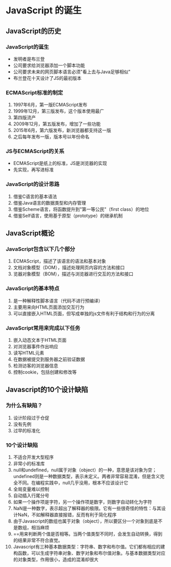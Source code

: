 # JavaScript 的诞生

## JavaScript的历史
### JavaScript的诞生
* 发明者是布兰登
* 公司要求给浏览器添加一个脚本功能
* 公司要求未来的网页脚本语言必须"看上去与Java足够相似"
* 布兰登花十天设计了JS的最初版本

### ECMAScript标准的制定
1. 1997年6月，第一版ECMAScript发布
2. 1999年12月，第三版发布，这个版本使用最广
3. 第四版流产
4. 2009年12月，第五版发布，增加了一些功能
5. 2015年6月，第六版发布，新浏览器都支持这一版
6. 之后每年发布一版，版本号以年份命名

### JS与ECMAScript的关系
* ECMAScript是纸上的标准，JS是浏览器的实现
* 先实现，再写进标准

### JavaScript的设计思路
1. 借鉴C语言的基本语法
2. 借鉴Java语言的数据类型和内存管理
3. 借鉴Scheme语言，将函数提升到"第一等公民"（first class）的地位
4. 借鉴Self语言，使用基于原型（prototype）的继承机制

## JavaScript概论
### JavaScript包含以下几个部分
1. ECMAScript，描述了该语言的语法和基本对象
2. 文档对象模型（DOM），描述处理网页内容的方法和接口
3. 览器对象模型（BOM），描述与浏览器进行交互的方法和接口

### JavaScript的基本特点
1. 是一种解释性脚本语言（代码不进行预编译）
2. 主要用来向HTML页面添加交互行为
3. 可以直接嵌入HTML页面，但写成单独的js文件有利于结构和行为的分离

### JavaScript常用来完成以下任务
1. 嵌入动态文本于HTML页面
2. 对浏览器事件作出响应
3. 读写HTML元素
4. 在数据被提交到服务器之前验证数据
5. 检测访客的浏览器信息
6. 控制cookie，包括创建和修改等

## Javascript的10个设计缺陷
### 为什么有缺陷？
1. 设计阶段过于仓促
2. 没有先例
3. 过早的标准化

### 10个设计缺陷
1. 不适合开发大型程序
2. 非常小的标准库
3. null和undefined，null属于对象（object）的一种，意思是该对象为空；undefined则是一种数据类型，表示未定义。两者非常容易混淆，但是含义完全不同。在编程实践中，null几乎没用，根本不应该设计它
4. 全局变量难以控制
5. 自动插入行尾分号
6. 如果一个操作项是字符，另一个操作项是数字，则数字自动转化为字符
7. NaN是一种数字，表示超出了解释器的极限。它有一些很奇怪的特性：与其设计NaN，不如解释器直接报错，反而有利于简化程序
8. 由于Javascript的数组也属于对象（object），所以要区分一个对象到底是不是数组，相当麻烦
9. ==用来判断两个值是否相等。当两个值类型不同时，会发生自动转换，得到的结果非常不符合直觉。
10. Javascript有三种基本数据类型：字符串、数字和布尔值。它们都有相应的建构函数，可以生成字符串对象、数字对象和布尔值对象。与基本数据类型对应的对象类型，作用很小，造成的混淆却很大